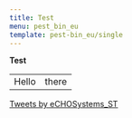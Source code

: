 ```yaml
---
title: Test
menu: pest_bin_eu
template: pest-bin_eu/single
---
```

<b>Test</b>

<table>
<tr>
 <td>Hello</td> <td>there</td>
</tr>
</table>

<a class="twitter-timeline" href="https://twitter.com/eCHOSystems_ST?ref_src=twsrc%5Etfw">Tweets by eCHOSystems_ST</a> <script async src="https://platform.twitter.com/widgets.js" charset="utf-8"></script> 